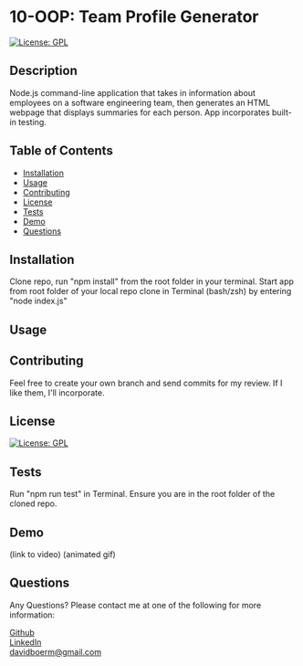 # 10-OOP: Team Profile Generator

[![License: GPL](https://img.shields.io/badge/License-GPL-blue)](https://www.gnu.org/licenses/licenses.html)

## Description
  Node.js command-line application that takes in information about employees on a software engineering team, then generates an HTML webpage that displays summaries for each person. App incorporates built-in testing.
## Table of Contents
- [Installation](#installation)
- [Usage](#usage)
- [Contributing](#contributing)
- [License](#license)
- [Tests](#test)
- [Demo](#demo)
- [Questions](#questions)
## Installation
  Clone repo, run "npm install" from the root folder in your terminal. Start app from root folder of your local repo clone in Terminal (bash/zsh) by entering "node index.js"
## Usage
  
## Contributing
  Feel free to create your own branch and send commits for my review. If I like them, I'll incorporate.
## License
[![License: GPL](https://img.shields.io/badge/License-GPL-blue)](https://www.gnu.org/licenses/licenses.html)
## Tests
  Run "npm run test" in Terminal. Ensure you are in the root folder of the cloned repo.
## Demo
  (link to video)
  (animated gif)

## Questions
  Any Questions? Please contact me at one of the following for more information:

  [Github](https://github.com/davidboerm)  
  [LinkedIn](https://www.linkedin.com/in/davidboerm/)  
  [davidboerm@gmail.com](mailto:davidboerm@gmail.com)
